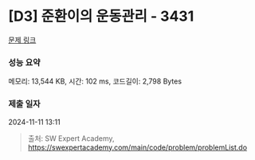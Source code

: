 # [D3] 준환이의 운동관리 - 3431 

[문제 링크](https://swexpertacademy.com/main/code/problem/problemDetail.do?contestProbId=AWE_ZXcqAAMDFAV2) 

### 성능 요약

메모리: 13,544 KB, 시간: 102 ms, 코드길이: 2,798 Bytes

### 제출 일자

2024-11-11 13:11



> 출처: SW Expert Academy, https://swexpertacademy.com/main/code/problem/problemList.do